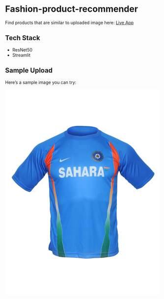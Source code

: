 # Fashion-product-recommender

Find products that are similar to uploaded image here: [Live App](https://fashion-recsys.streamlit.app/)

## Tech Stack
- ResNet50
- Streamlit

## Sample Upload
Here’s a sample image you can try:

![Sample Product](images/sample.jpg)
